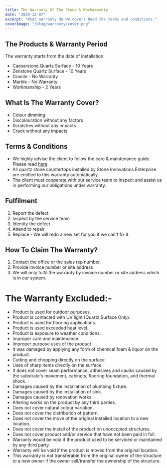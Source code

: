 ```yaml
---
title: The Warranty Of The Stone & Workmanship
date: "2020-12-07"
excerpt: "What warranty do we cover? Read the terms and conditions."
coverImage: "/blog/warranty/cover.png"
---
```


## The Products & Warranty Period

The warranty starts from the date of installation.

- Caesarstone Quartz Surface - 10 Years
- Zenstone Quartz Surface - 10 Years
- Granite - No Warranty
- Marble - No Warranty
- Workmanship - 2 Years

## What Is The Warranty Cover?

- Colour dimming
- Discolouration without any factors
- Scratches without any impacts
- Crack without any impacts

## Terms & Conditions

- We highly advise the client to follow the care & maintenance guide. Please read [here](https://stoneinnovations.com.my/blog/care-and-maintenance).
- All quartz stone countertops installed by Stone Innovations Enterprise are entitled to this warranty automatically.
- The client must cooperate with our service team to inspect and assist us in performing our obligations under warranty.

## Fulfilment

1. Report the defect
2. Inspect by the service team
3. Identity the defect
4. Attend to repair
5. Replace - We will redo a new set for you if we can't fix it.

## How To Claim The Warranty?

1. Contact the office or the sales rep number.
2. Provide invoice number or site address
3. We will only fulfil the warranty by invoice number or site address which is in our system.

# The Warranty Excluded:-

- Product is used for outdoor purposes.
- Product is contacted with UV light (Quartz Surface Only).
- Product is used for flooring applications.
- Product is used exceeded heat level.
- Product is exposure to weather conditions.
- Improper care and maintenance.
- Improper purpose uses of the product
- It was damaged by applying any form of chemical foam & liquor on the product.
- Cutting and chopping directly on the surface
- Uses of sharp items directly on the surface
- It does not cover seam performance, adhesives and caulks caused by the substrate's movement, cabinets, flooring foundation, and thermal shock.
- Damages caused by the installation of plumbing fixture.
- Damages caused by the installation of sink.
- Damages caused by renovation works.
- Altering works on the product by any third parties.
- Does not cover natural colour variation.
- Does not cover the distribution of pattern.
- Does not cover the move of the original installed location to a new location.
- Does not cover the install of the product on unoccupied structures.
- Does not cover product and/or service that have not been paid in full.
- Warranty would be void if the product used to be serviced or maintained by any third party.
- Warranty will be void if the product is moved from the original location.
- This warranty is not transferable from the original owner of the structure to a new owner if the owner sell/transfer the ownership of the structure.
